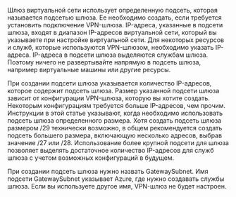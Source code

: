 Шлюз виртуальной сети использует определенную подсеть, которая называется подсетью шлюза. Ее необходимо создать, если требуется установить подключение VPN-шлюза. IP-адреса, указанные в подсети шлюза, входят в диапазон IP-адресов виртуальной сети, который вы указываете при настройке виртуальной сети. Для некоторых ресурсов и служб, которые используются VPN-шлюзом, необходимо указать IP-адреса. IP-адреса в подсети шлюза выделяются службам шлюза. Поэтому ничего не развертывайте напрямую в подсеть шлюза, например виртуальные машины или другие ресурсы.

При создании подсети шлюза указывается количество IP-адресов, которое содержит подсеть шлюза. Размер указанной подсети шлюза зависит от конфигурации VPN-шлюза, которую вы хотите создать. Некоторым конфигурациям требуется больше IP-адресов, чем прочим. Инструкции в этой статье указывают, когда необходимо использовать подсеть шлюза определенного размера. Хотя создать подсеть шлюза размером /29 технически возможно, в общем рекомендуется создать подсеть большего размера, включающую несколько адресов, выбрав значение /27 или /28. Использование более крупной подсети для шлюза позволяет выделять достаточное количество IP-адресов для служб шлюза с учетом возможных конфигураций в будущем.

При создании подсеть шлюза нужно назвать GatewaySubnet. Имя подсети GatewaySubnet указывает Azure, где нужно создавать службы шлюза. Если вы используете другое имя, VPN-шлюз не будет настроен.
